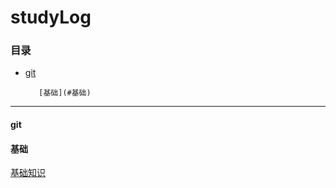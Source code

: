 # 								studyLog

### 目录

+ [git](#git)

  		 [基础](#基础)

---

#### git

#### 基础

[基础知识](/git/git使用.md)

